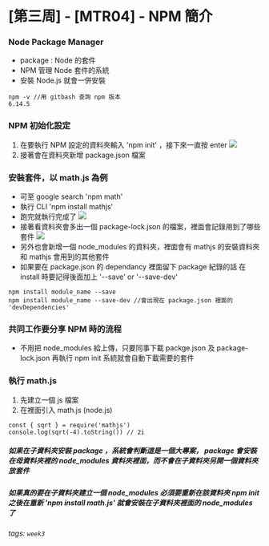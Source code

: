# [第三周] - [MTR04] - NPM 簡介
### Node Package Manager
- package : Node 的套件
- NPM 管理 Node 套件的系統
- 安裝 Node.js 就會一併安裝
```
npm -v //用 gitbash 查詢 npm 版本
6.14.5
```

### NPM 初始化設定
1. 在要執行 NPM 設定的資料夾輸入 'npm init' ，接下來一直按 enter
![](https://i.imgur.com/hw0ehu3.png)
2. 接著會在資料夾新增 package.json 檔案

### 安裝套件，以 math.js 為例
- 可至 google search 'npm math'
- 執行 CLI 'npm install mathjs'
- 跑完就執行完成了 
![](https://i.imgur.com/ltmBJsd.png)
- 接著看資料夾會多出一個 package-lock.json 的檔案，裡面會記錄用到了哪些套件
![](https://i.imgur.com/G20l60x.png)
- 另外也會新增一個 node_modules 的資料夾，裡面會有 mathjs 的安裝資料夾和 mathjs 會用到的其他套件
- 如果要在 package.json 的 dependancy 裡面留下 package 紀錄的話
在 install 時要記得後面加上 '--save' or '--save-dev'
```javascript=
npm install module_name --save
npm install module_name --save-dev //會出現在 package.json 裡面的 'devDependencies'
```

### 共同工作要分享 NPM 時的流程
- 不用把 node_modules 給上傳，只要同事下載 packge.json 及 package-lock.json 再執行 npm init 系統就會自動下載需要的套件

### 執行 math.js
1. 先建立一個 js 檔案
2. 在裡面引入 math.js (node.js)
```javascript=
const { sqrt } = require('mathjs')
console.log(sqrt(-4).toString()) // 2i
```

##### 如果在子資料夾安裝 package ，系統會判斷這是一個大專案， package 會安裝在母資料夾裡的 node_modules 資料夾裡面，而不會在子資料夾另開一個資料夾放套件

##### 如果真的要在子資料夾建立一個 node_modules 必須要重新在該資料夾 npm init 之後在重新 'npm install math.js' 就會安裝在子資料夾裡面的 node_modules 了

###### tags: `week3`

